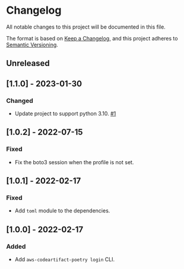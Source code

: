 # Changelog

All notable changes to this project will be documented in this file.

The format is based on [Keep a Changelog](https://keepachangelog.com/en/1.0.0/),
and this project adheres to [Semantic Versioning](https://semver.org/spec/v2.0.0.html).

## Unreleased

## [1.1.0] - 2023-01-30

### Changed

- Update project to support python 3.10. [#1](https://github.com/lucasvieirasilva/aws-codeartifact-poetry/issues/1)

## [1.0.2] - 2022-07-15

### Fixed

- Fix the boto3 session when the profile is not set.

## [1.0.1] - 2022-02-17

### Fixed

- Add `toml` module to the dependencies.

## [1.0.0] - 2022-02-17

### Added

- Add `aws-codeartifact-poetry login` CLI.
